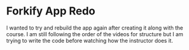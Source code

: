 # Forkify App Redo

I wanted to try and rebuild the app again after creating it along with the course. I am still following the order of the videos for structure but I am trying to write the code before watching how the instructor does it.
